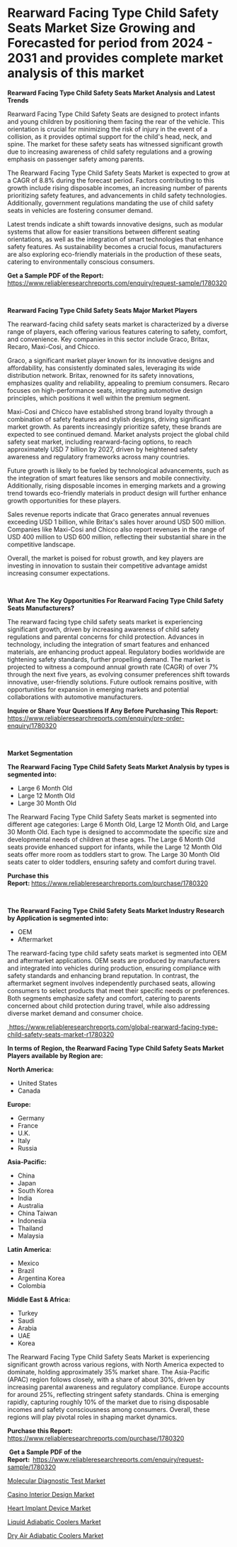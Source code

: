 <p><h1>Rearward Facing Type Child Safety Seats Market Size Growing and Forecasted for period from 2024 - 2031 and provides complete market analysis of this market</h1></p><p><strong>Rearward Facing Type Child Safety Seats Market Analysis and Latest Trends</strong></p>
<p><p>Rearward Facing Type Child Safety Seats are designed to protect infants and young children by positioning them facing the rear of the vehicle. This orientation is crucial for minimizing the risk of injury in the event of a collision, as it provides optimal support for the child's head, neck, and spine. The market for these safety seats has witnessed significant growth due to increasing awareness of child safety regulations and a growing emphasis on passenger safety among parents.</p><p>The Rearward Facing Type Child Safety Seats Market is expected to grow at a CAGR of 8.8% during the forecast period. Factors contributing to this growth include rising disposable incomes, an increasing number of parents prioritizing safety features, and advancements in child safety technologies. Additionally, government regulations mandating the use of child safety seats in vehicles are fostering consumer demand. </p><p>Latest trends indicate a shift towards innovative designs, such as modular systems that allow for easier transitions between different seating orientations, as well as the integration of smart technologies that enhance safety features. As sustainability becomes a crucial focus, manufacturers are also exploring eco-friendly materials in the production of these seats, catering to environmentally conscious consumers.</p></p>
<p><strong>Get a Sample PDF of the Report:&nbsp;</strong> <a href="https://www.reliableresearchreports.com/enquiry/request-sample/1780320?utm_campaign=11&utm_medium=2&utm_source=Github&utm_content=ia&utm_term=19122024&utm_id=rearward-facing-type-child-safety-seats">https://www.reliableresearchreports.com/enquiry/request-sample/1780320</a></p>
<p>&nbsp;</p>
<p><strong>Rearward Facing Type Child Safety Seats Major Market Players</strong></p>
<p><p>The rearward-facing child safety seats market is characterized by a diverse range of players, each offering various features catering to safety, comfort, and convenience. Key companies in this sector include Graco, Britax, Recaro, Maxi-Cosi, and Chicco.</p><p>Graco, a significant market player known for its innovative designs and affordability, has consistently dominated sales, leveraging its wide distribution network. Britax, renowned for its safety innovations, emphasizes quality and reliability, appealing to premium consumers. Recaro focuses on high-performance seats, integrating automotive design principles, which positions it well within the premium segment.</p><p>Maxi-Cosi and Chicco have established strong brand loyalty through a combination of safety features and stylish designs, driving significant market growth. As parents increasingly prioritize safety, these brands are expected to see continued demand. Market analysts project the global child safety seat market, including rearward-facing options, to reach approximately USD 7 billion by 2027, driven by heightened safety awareness and regulatory frameworks across many countries.</p><p>Future growth is likely to be fueled by technological advancements, such as the integration of smart features like sensors and mobile connectivity. Additionally, rising disposable incomes in emerging markets and a growing trend towards eco-friendly materials in product design will further enhance growth opportunities for these players.</p><p>Sales revenue reports indicate that Graco generates annual revenues exceeding USD 1 billion, while Britax's sales hover around USD 500 million. Companies like Maxi-Cosi and Chicco also report revenues in the range of USD 400 million to USD 600 million, reflecting their substantial share in the competitive landscape.</p><p>Overall, the market is poised for robust growth, and key players are investing in innovation to sustain their competitive advantage amidst increasing consumer expectations.</p></p>
<p>&nbsp;</p>
<p><strong>What Are The Key Opportunities For Rearward Facing Type Child Safety Seats Manufacturers?</strong></p>
<p><p>The rearward facing type child safety seats market is experiencing significant growth, driven by increasing awareness of child safety regulations and parental concerns for child protection. Advances in technology, including the integration of smart features and enhanced materials, are enhancing product appeal. Regulatory bodies worldwide are tightening safety standards, further propelling demand. The market is projected to witness a compound annual growth rate (CAGR) of over 7% through the next five years, as evolving consumer preferences shift towards innovative, user-friendly solutions. Future outlook remains positive, with opportunities for expansion in emerging markets and potential collaborations with automotive manufacturers.</p></p>
<p><strong>Inquire or Share Your Questions If Any Before Purchasing This Report:</strong> <a href="https://www.reliableresearchreports.com/enquiry/pre-order-enquiry/1780320?utm_campaign=11&utm_medium=2&utm_source=Github&utm_content=ia&utm_term=19122024&utm_id=rearward-facing-type-child-safety-seats">https://www.reliableresearchreports.com/enquiry/pre-order-enquiry/1780320</a></p>
<p>&nbsp;</p>
<p><strong>Market Segmentation</strong></p>
<p><strong>The Rearward Facing Type Child Safety Seats Market Analysis by types is segmented into:</strong></p>
<p><ul><li>Large 6 Month Old</li><li>Large 12 Month Old</li><li>Large 30 Month Old</li></ul></p>
<p><p>The Rearward Facing Type Child Safety Seats market is segmented into different age categories: Large 6 Month Old, Large 12 Month Old, and Large 30 Month Old. Each type is designed to accommodate the specific size and developmental needs of children at these ages. The Large 6 Month Old seats provide enhanced support for infants, while the Large 12 Month Old seats offer more room as toddlers start to grow. The Large 30 Month Old seats cater to older toddlers, ensuring safety and comfort during travel.</p></p>
<p><strong>Purchase this Report:&nbsp;</strong><a href="https://www.reliableresearchreports.com/purchase/1780320?utm_campaign=11&utm_medium=2&utm_source=Github&utm_content=ia&utm_term=19122024&utm_id=rearward-facing-type-child-safety-seats">https://www.reliableresearchreports.com/purchase/1780320</a></p>
<p>&nbsp;</p>
<p><strong>The Rearward Facing Type Child Safety Seats Market Industry Research by Application is segmented into:</strong></p>
<p><ul><li>OEM</li><li>Aftermarket</li></ul></p>
<p><p>The rearward-facing type child safety seats market is segmented into OEM and aftermarket applications. OEM seats are produced by manufacturers and integrated into vehicles during production, ensuring compliance with safety standards and enhancing brand reputation. In contrast, the aftermarket segment involves independently purchased seats, allowing consumers to select products that meet their specific needs or preferences. Both segments emphasize safety and comfort, catering to parents concerned about child protection during travel, while also addressing diverse market demand and consumer choice.</p></p>
<p><a href="https://www.reliableresearchreports.com/global-rearward-facing-type-child-safety-seats-market-r1780320?utm_campaign=11&utm_medium=2&utm_source=Github&utm_content=ia&utm_term=19122024&utm_id=rearward-facing-type-child-safety-seats">&nbsp;https://www.reliableresearchreports.com/global-rearward-facing-type-child-safety-seats-market-r1780320</a></p>
<p><strong>In terms of Region, the Rearward Facing Type Child Safety Seats Market Players available by Region are:</strong></p>
<p>
    <p> <strong> North America: </strong>
        <ul>
            <li>United States</li>
            <li>Canada</li>
        </ul>
        </p> 
    <p> <strong> Europe: </strong>
        <ul>
            <li>Germany</li>
            <li>France</li>
            <li>U.K.</li>
            <li>Italy</li>
            <li>Russia</li>
        </ul>
        </p> 
    <p> <strong> Asia-Pacific: </strong>
        <ul>
            <li>China</li>
            <li>Japan</li>
            <li>South Korea</li>
            <li>India</li>
            <li>Australia</li>
            <li>China Taiwan</li>
            <li>Indonesia</li>
            <li>Thailand</li>
            <li>Malaysia</li>
        </ul>
        </p> 
    <p> <strong> Latin America: </strong>
        <ul>
            <li>Mexico</li>
            <li>Brazil</li>
            <li>Argentina Korea</li>
            <li>Colombia</li>
        </ul>
        </p> 
    <p> <strong> Middle East & Africa: </strong>
        <ul>
            <li>Turkey</li>
            <li>Saudi</li>
            <li>Arabia</li>
            <li>UAE</li>
            <li>Korea</li>
        </ul>
    </p>
    </p>
<p><p>The Rearward Facing Type Child Safety Seats Market is experiencing significant growth across various regions, with North America expected to dominate, holding approximately 35% market share. The Asia-Pacific (APAC) region follows closely, with a share of about 30%, driven by increasing parental awareness and regulatory compliance. Europe accounts for around 25%, reflecting stringent safety standards. China is emerging rapidly, capturing roughly 10% of the market due to rising disposable incomes and safety consciousness among consumers. Overall, these regions will play pivotal roles in shaping market dynamics.</p></p>
<p><strong>Purchase this Report: </strong><a href="https://www.reliableresearchreports.com/purchase/1780320?utm_campaign=11&utm_medium=2&utm_source=Github&utm_content=ia&utm_term=19122024&utm_id=rearward-facing-type-child-safety-seats">https://www.reliableresearchreports.com/purchase/1780320</a></p>
<p>&nbsp;<strong>Get a Sample PDF of the Report:&nbsp;&nbsp;</strong><a href="https://www.reliableresearchreports.com/enquiry/request-sample/1780320?utm_campaign=11&utm_medium=2&utm_source=Github&utm_content=ia&utm_term=19122024&utm_id=rearward-facing-type-child-safety-seats">https://www.reliableresearchreports.com/enquiry/request-sample/1780320</a></p>
<p><strong></strong></p>
<p><p><a href="https://www.linkedin.com/pulse/precise-information-molecular-diagnostic-test-market-size-share-lasoe?utm_campaign=11&utm_medium=2&utm_source=Github&utm_content=ia&utm_term=19122024&utm_id=rearward-facing-type-child-safety-seats">Molecular Diagnostic Test Market</a></p><p><a href="https://www.linkedin.com/pulse/detailed-market-size-growth-casino-interior-design-sector-wd8se?utm_campaign=11&utm_medium=2&utm_source=Github&utm_content=ia&utm_term=19122024&utm_id=rearward-facing-type-child-safety-seats">Casino Interior Design Market</a></p><p><a href="https://www.linkedin.com/pulse/detailed-heart-implant-device-market-report-analysis-sqhfe?utm_campaign=11&utm_medium=2&utm_source=Github&utm_content=ia&utm_term=19122024&utm_id=rearward-facing-type-child-safety-seats">Heart Implant Device Market</a></p><p><a href="https://github.com/gukenneth26571/Market-Research-Report-List-1/blob/main/liquid-adiabatic-coolers-market.md?utm_campaign=11&utm_medium=2&utm_source=Github&utm_content=ia&utm_term=19122024&utm_id=rearward-facing-type-child-safety-seats">Liquid Adiabatic Coolers Market</a></p><p><a href="https://github.com/ChiragRp1/Market-Research-Report-List-6/blob/main/dry-air-adiabatic-coolers-market.md?utm_campaign=11&utm_medium=2&utm_source=Github&utm_content=ia&utm_term=19122024&utm_id=rearward-facing-type-child-safety-seats">Dry Air Adiabatic Coolers Market</a></p></p>